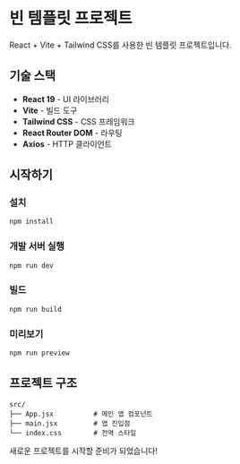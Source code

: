# 빈 템플릿 프로젝트

React + Vite + Tailwind CSS를 사용한 빈 템플릿 프로젝트입니다.

## 기술 스택

- **React 19** - UI 라이브러리
- **Vite** - 빌드 도구
- **Tailwind CSS** - CSS 프레임워크
- **React Router DOM** - 라우팅
- **Axios** - HTTP 클라이언트

## 시작하기

### 설치

```bash
npm install
```

### 개발 서버 실행

```bash
npm run dev
```

### 빌드

```bash
npm run build
```

### 미리보기

```bash
npm run preview
```

## 프로젝트 구조

```
src/
├── App.jsx          # 메인 앱 컴포넌트
├── main.jsx         # 앱 진입점
└── index.css        # 전역 스타일
```

새로운 프로젝트를 시작할 준비가 되었습니다!
